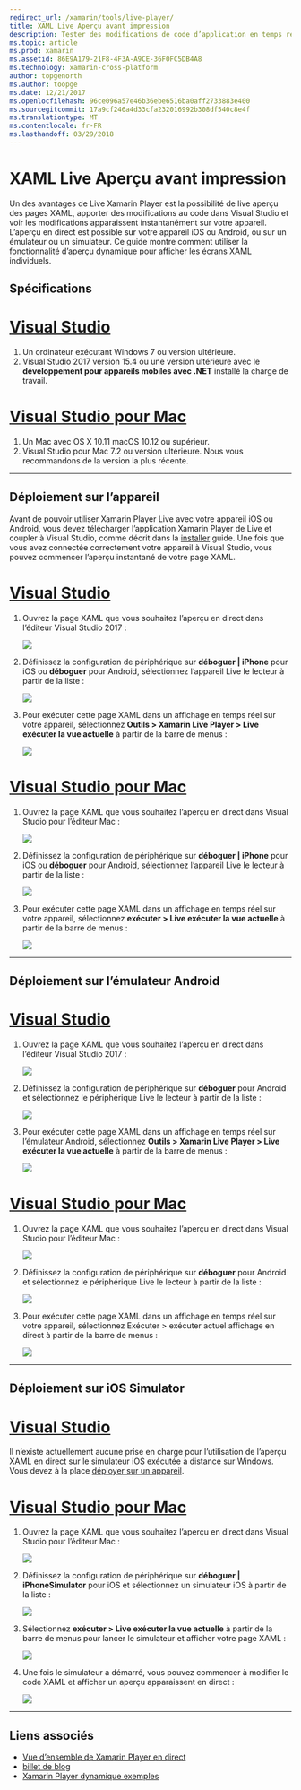 ```yaml
---
redirect_url: /xamarin/tools/live-player/
title: XAML Live Aperçu avant impression
description: Tester des modifications de code d’application en temps réel sur votre appareil iOS ou Android
ms.topic: article
ms.prod: xamarin
ms.assetid: 86E9A179-21F8-4F3A-A9CE-36F0FC5DB4A8
ms.technology: xamarin-cross-platform
author: topgenorth
ms.author: toopge
ms.date: 12/21/2017
ms.openlocfilehash: 96ce096a57e46b36ebe6516ba0aff2733883e400
ms.sourcegitcommit: 17a9cf246a4d33cfa232016992b308df540c8e4f
ms.translationtype: MT
ms.contentlocale: fr-FR
ms.lasthandoff: 03/29/2018
---
```

# <a name="xaml-live-previewing"></a>XAML Live Aperçu avant impression

Un des avantages de Live Xamarin Player est la possibilité de live aperçu des pages XAML, apporter des modifications au code dans Visual Studio et voir les modifications apparaissent instantanément sur votre appareil. L’aperçu en direct est possible sur votre appareil iOS ou Android, ou sur un émulateur ou un simulateur. Ce guide montre comment utiliser la fonctionnalité d’aperçu dynamique pour afficher les écrans XAML individuels.

## <a name="requirements"></a>Spécifications

# <a name="visual-studiotabwindows"></a>[Visual Studio](#tab/windows)

1. Un ordinateur exécutant Windows 7 ou version ultérieure.
2. Visual Studio 2017 version 15.4 ou une version ultérieure avec le **développement pour appareils mobiles avec .NET** installé la charge de travail.

# <a name="visual-studio-for-mactabmacos"></a>[Visual Studio pour Mac](#tab/macos)

1. Un Mac avec OS X 10.11 macOS 10.12 ou supérieur.
2. Visual Studio pour Mac 7.2 ou version ultérieure. Nous vous recommandons de la version la plus récente.

-----



<a name="deploydevice" />

## <a name="deploying-to-device"></a>Déploiement sur l’appareil

Avant de pouvoir utiliser Xamarin Player Live avec votre appareil iOS ou Android, vous devez télécharger l’application Xamarin Player de Live et coupler à Visual Studio, comme décrit dans la [installer](~/tools/live-player/install.md) guide. Une fois que vous avez connectée correctement votre appareil à Visual Studio, vous pouvez commencer l’aperçu instantané de votre page XAML. 

# <a name="visual-studiotabwindows"></a>[Visual Studio](#tab/windows)

1. Ouvrez la page XAML que vous souhaitez l’aperçu en direct dans l’éditeur Visual Studio 2017 :

    ![](live-view-images/vs-image1.png)

2. Définissez la configuration de périphérique sur **déboguer | iPhone** pour iOS ou **déboguer** pour Android, sélectionnez l’appareil Live le lecteur à partir de la liste :

    ![](live-view-images/vs-image2.png)

3. Pour exécuter cette page XAML dans un affichage en temps réel sur votre appareil, sélectionnez **Outils > Xamarin Live Player > Live exécuter la vue actuelle** à partir de la barre de menus :

    ![](live-view-images/vs-image3.png)

# <a name="visual-studio-for-mactabmacos"></a>[Visual Studio pour Mac](#tab/macos)

1. Ouvrez la page XAML que vous souhaitez l’aperçu en direct dans Visual Studio pour l’éditeur Mac :

    ![](live-view-images/image1.png)

2. Définissez la configuration de périphérique sur **déboguer | iPhone** pour iOS ou **déboguer** pour Android, sélectionnez l’appareil Live le lecteur à partir de la liste :

    ![](live-view-images/image2.png)

3. Pour exécuter cette page XAML dans un affichage en temps réel sur votre appareil, sélectionnez **exécuter > Live exécuter la vue actuelle** à partir de la barre de menus :

    ![](live-view-images/image3.png)

-----








## <a name="deploying-to-android-emulator"></a>Déploiement sur l’émulateur Android

# <a name="visual-studiotabvswin"></a>[Visual Studio](#tab/vswin)

1. Ouvrez la page XAML que vous souhaitez l’aperçu en direct dans l’éditeur Visual Studio 2017 :

    ![](live-view-images/vs-image1.png)

2. Définissez la configuration de périphérique sur **déboguer** pour Android et sélectionnez le périphérique Live le lecteur à partir de la liste :

    ![](live-view-images/vs-image4.png)

3. Pour exécuter cette page XAML dans un affichage en temps réel sur l’émulateur Android, sélectionnez **Outils > Xamarin Live Player > Live exécuter la vue actuelle** à partir de la barre de menus :

    ![](live-view-images/vs-image3.png)

# <a name="visual-studio-for-mactabvsmac"></a>[Visual Studio pour Mac](#tab/vsmac)

1. Ouvrez la page XAML que vous souhaitez l’aperçu en direct dans Visual Studio pour l’éditeur Mac :

    ![](live-view-images/image7.png)

2. Définissez la configuration de périphérique sur **déboguer** pour Android et sélectionnez le périphérique Live le lecteur à partir de la liste :

    ![](live-view-images/image6.png)

3. Pour exécuter cette page XAML dans un affichage en temps réel sur votre appareil, sélectionnez Exécuter > exécuter actuel affichage en direct à partir de la barre de menus :

    ![](live-view-images/image3.png)

-----





## <a name="deploying-to-ios-simulator"></a>Déploiement sur iOS Simulator

# <a name="visual-studiotabvswin"></a>[Visual Studio](#tab/vswin)

Il n’existe actuellement aucune prise en charge pour l’utilisation de l’aperçu XAML en direct sur le simulateur iOS exécutée à distance sur Windows. Vous devez à la place [déployer sur un appareil](#deploydevice).

# <a name="visual-studio-for-mactabvsmac"></a>[Visual Studio pour Mac](#tab/vsmac)

1. Ouvrez la page XAML que vous souhaitez l’aperçu en direct dans Visual Studio pour l’éditeur Mac :

    ![](live-view-images/image1.png)

2. Définissez la configuration de périphérique sur **déboguer | iPhoneSimulator** pour iOS et sélectionnez un simulateur iOS à partir de la liste :

    ![](live-view-images/image2.png)

3. Sélectionnez **exécuter > Live exécuter la vue actuelle** à partir de la barre de menus pour lancer le simulateur et afficher votre page XAML :

    ![](live-view-images/image4.png)

4. Une fois le simulateur a démarré, vous pouvez commencer à modifier le code XAML et afficher un aperçu apparaissent en direct :

    ![](live-view-images/image5.png)  

-----








## <a name="related-links"></a>Liens associés

- [Vue d’ensemble de Xamarin Player en direct](https://xamarin.com/live)
- [billet de blog](https://blog.xamarin.com/live-player/)
- [Xamarin Player dynamique exemples](~/tools/livehttps://developer.xamarin.com/samples.md)
